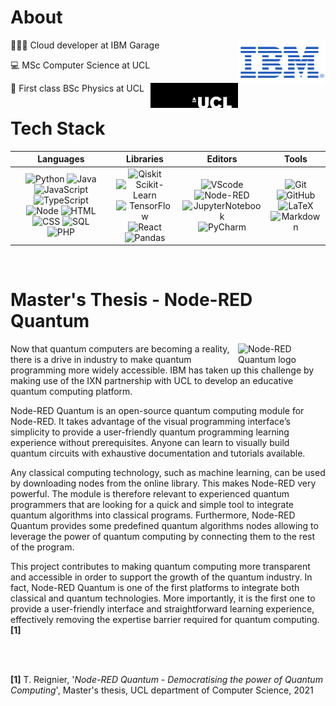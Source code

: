 # About 
[<img width="140" align="right" alt="IBM logo" src="ibm.png" />](https://www.ibm.com/garage)

🧑🏼‍💻 Cloud developer at IBM Garage

💻 MSc Computer Science at UCL 

🔭 First class BSc Physics at UCL 
[<img width="140" align="right" alt="UCL logo" src="ucl.jpeg" />](https://www.ucl.ac.uk/)
<br/>

# Tech Stack

| Languages | Libraries |  Editors | Tools |
| :---: | :---: | :---: | :---: |
|![Python](https://img.shields.io/badge/-Python-333333?style=flat&logo=python) ![Java](https://img.shields.io/badge/-Java-333333?style=flat&logo=java&logoColor=007396)<br/>![JavaScript](https://img.shields.io/badge/-JavaScript-333333?style=flat&logo=javascript) ![TypeScript](https://img.shields.io/badge/-TypeScript-333333?style=flat&logo=typescript)<br/>![Node](https://img.shields.io/badge/-Node.js-333333?style=flat&logo=node.js) ![HTML](https://img.shields.io/badge/-HTML5-333333?style=flat&logo=HTML5)<br/>![CSS](https://img.shields.io/badge/-CSS-333333?style=flat&logo=CSS3) ![SQL](https://img.shields.io/badge/-SQL-333333?style=flat&logo=microsoft-sql-server)<br/>![PHP](https://img.shields.io/badge/-PHP-333333?style=flat&logo=PHP)| ![Qiskit](https://img.shields.io/badge/-Qiskit-333333?style=flat&logo=Qiskit)<br/>![Scikit-Learn](https://img.shields.io/badge/-ScikitLearn-333333?style=flat&logo=Scikit-Learn)<br/>![TensorFlow](https://img.shields.io/badge/-TensorFlow-333333?style=flat&logo=TensorFlow)<br/>![React](https://img.shields.io/badge/-React.js-333333?style=flat&logo=react)<br/>![Pandas](https://img.shields.io/badge/-Pandas-333333?style=flat&logo=pandas)|![VScode](https://img.shields.io/badge/-VScode-333333?style=flat&logo=visualstudiocode)<br/>![Node-RED](https://img.shields.io/badge/-NodeRED-333333?style=flat&logo=NodeRED)<br/>![JupyterNotebook](https://img.shields.io/badge/-JupyterNotebook-333333?style=flat&logo=jupyter)<br/>![PyCharm](https://img.shields.io/badge/-PyCharm-333333?style=flat&logo=PyCharm)|![Git](https://img.shields.io/badge/-Git-333333?style=flat&logo=git)<br/>![GitHub](https://img.shields.io/badge/-GitHub-333333?style=flat&logo=github)<br/>![LaTeX](https://img.shields.io/badge/-LaTeX-333333?style=flat&logo=latex)<br/>![Markdown](https://img.shields.io/badge/-Markdown-333333?style=flat&logo=markdown)
<br/>

# Master's Thesis  -  Node-RED Quantum
[<img width="140" align="right" alt="Node-RED Quantum logo" src="https://avatars.githubusercontent.com/u/89646481?s=200&v=4" />](https://node-red-quantum.github.io/)

Now that quantum computers are becoming a reality, there is a drive in industry to make quantum programming more widely accessible. IBM has taken up this challenge by making use of the IXN partnership with UCL to develop an educative quantum computing platform.

Node-RED Quantum is an open-source quantum computing module for Node-RED. It takes advantage of the visual programming interface’s simplicity to provide a user-friendly quantum programming learning experience without prerequisites. Anyone can learn to visually build quantum circuits with exhaustive documentation and tutorials available.

Any classical computing technology, such as machine learning, can be used by downloading nodes from the online library. This makes Node-RED very powerful. The module is therefore relevant to experienced quantum programmers that are looking for a quick and simple tool to integrate quantum algorithms into classical programs. Furthermore, Node-RED Quantum provides some predefined quantum algorithms nodes allowing to leverage the power of quantum computing by connecting them to the rest of the program.

This project contributes to making quantum computing more transparent and accessible in order to support the growth of the quantum industry. In fact, Node-RED Quantum is one of the first platforms to integrate both classical and quantum technologies. More importantly, it is the first one to provide a user-friendly interface and straightforward learning experience, effectively removing the expertise barrier required for quantum computing. &nbsp; **[1]**

<br/>
<br/>

**[1]** T. Reignier, '_Node-RED Quantum - Democratising the power of Quantum Computing_', Master's thesis, UCL department of Computer Science, 2021
